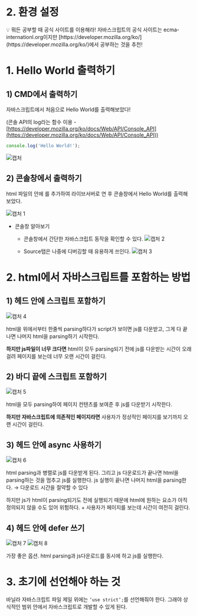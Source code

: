 # 2. 환경 설정

<aside>
💡 뭐든 공부할 때 공식 사이트를 이용해라!
자바스크립트의 공식 사이트는 ecma-internationl.org이지만 [https://developer.mozilla.org/ko/](https://developer.mozilla.org/ko/)에서 공부하는 것을 추천!

</aside>

# 1. Hello World 출력하기

## 1) CMD에서 출력하기

자바스크립트에서 처음으로 Hello World를 출력해보았다! 

(콘솔 API의 log라는 함수 이용 - [https://developer.mozilla.org/ko/docs/Web/API/Console_API](https://developer.mozilla.org/ko/docs/Web/API/Console_API))

```jsx
console.log('Hello World!');
```
![캡처](https://user-images.githubusercontent.com/101965666/162747604-ff6ee83a-f44d-4195-85b9-59404f279961.png)


## 2) 콘솔창에서 출력하기

html 파일의 <head></head> 안에 <script src="main.js"></script>를 추가하여 라이브서버로 연 후 콘솔창에서 Hello World를 출력해보았다.

![캡처 1](https://user-images.githubusercontent.com/101965666/162747572-58dc41fc-fd4a-447e-b779-b470dc5267ff.png)


- 콘솔창 알아보기
    - 콘솔창에서 간단한 자바스크립트 동작을 확인할 수 있다.
        ![캡처 2](https://user-images.githubusercontent.com/101965666/162747576-ee1ff894-f67b-4662-8abd-675af7504545.png)
        
        
    - Source탭은 나중에 디버깅할 때 유용하게 쓰인다.
        ![캡처 3](https://user-images.githubusercontent.com/101965666/162747578-ed0bcdf7-a95e-4b5c-8202-57d3e9b00c0b.png)
        
        

# 2. html에서 자바스크립트를 포함하는 방법

## 1) 헤드 안에 스크립트 포함하기
![캡처 4](https://user-images.githubusercontent.com/101965666/162747582-13e88fba-b992-4854-ab92-290370c70266.png)


html을 위에서부터 한줄씩 parsing하다가 script가 보이면 js를 다운받고, 그게 다 끝나면 나머지 html을 parsing하기 시작한다.

**하지만 js파일이 너무 크다면** html이 모두 parsing되기 전에 js를 다운받는 시간이 오래걸려 페이지를 보는데 너무 오랜 시간이 걸린다. 

## 2) 바디 끝에 스크립트 포함하기
![캡처 5](https://user-images.githubusercontent.com/101965666/162747585-6b5e79d7-ebb0-42f2-b762-bba847664a25.png)


html을 모두 parsing하여 페이지 컨텐츠를 보여준 후 js를 다운받기 시작한다.

**하지만 자바스크립트에 의존적인 페이지라면** 사용자가 정상적인 페이지를 보기까지 오랜 시간이 걸린다.

## 3) 헤드 안에 async 사용하기
![캡처 6](https://user-images.githubusercontent.com/101965666/162747591-11811108-0c70-475b-9329-3f19374d9d53.png)


html parsing과 병렬로 js를 다운받게 된다. 그리고 js 다운로드가 끝나면 html을 parsing하는 것을 멈추고 js를 실행한다. js 실행이 끝나면 나머지 html을 parsing한다. → 다운로드 시간을 절약할 수 있다

하지만 js가 html이 parsing되기도 전에 실행되기 때문에 html에 원하는 요소가 아직 정의되지 않을 수도 있어 위험하다. + 사용자가 페이지를 보는데 시간이 여전히 걸린다.

## 4) 헤드 안에 defer 쓰기
![캡처 7](https://user-images.githubusercontent.com/101965666/162747594-3b0011eb-0637-4895-a43e-466dc5e99375.png)
![캡처 8](https://user-images.githubusercontent.com/101965666/162747600-5a7ef3f3-46f7-4e7b-b0d0-8da04ee62bf8.png)



가장 좋은 옵션. html parsing과 js다운로드를 동시에 하고 js를 실행한다.

# 3. 초기에 선언해야 하는 것

바닐라 자바스크립트 파일 제일 위에는 `‘use strict’;`를 선언해줘야 한다. 그래야 상식적인 범위 안에서 자바스크립트로 개발할 수 있게 된다.
